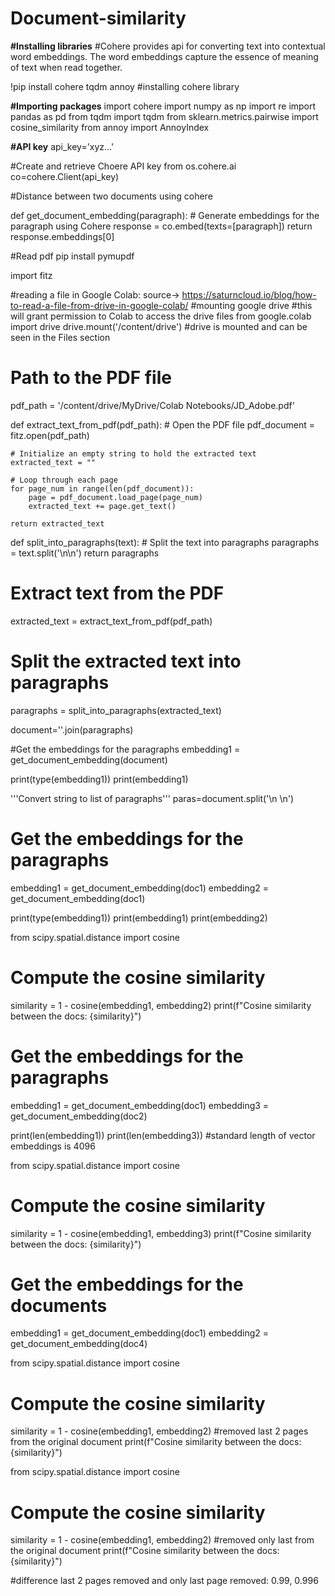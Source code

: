 # Document-similarity


**#Installing libraries**
#Cohere provides api for converting text into contextual word embeddings. The word embeddings capture the essence of meaning of text when read together.


!pip install cohere tqdm annoy #installing cohere library

**#Importing packages**
import cohere
import numpy as np
import re
import pandas as pd
from tqdm import tqdm
from sklearn.metrics.pairwise import cosine_similarity
from annoy import AnnoyIndex


**#API key**
api_key='xyz...'


#Create and retrieve Choere API key from os.cohere.ai
co=cohere.Client(api_key)


#Distance between two documents using cohere

def get_document_embedding(paragraph):
    # Generate embeddings for the paragraph using Cohere
    response = co.embed(texts=[paragraph])
    return response.embeddings[0]


#Read pdf
pip install pymupdf

import fitz


#reading a file in Google Colab: source-> https://saturncloud.io/blog/how-to-read-a-file-from-drive-in-google-colab/
#mounting google drive
#this will grant permission to Colab to access the drive files
from google.colab import drive
drive.mount('/content/drive')
#drive is mounted and can be seen in the Files section


# Path to the PDF file

pdf_path = '/content/drive/MyDrive/Colab Notebooks/JD_Adobe.pdf'

def extract_text_from_pdf(pdf_path):
    # Open the PDF file
    pdf_document = fitz.open(pdf_path)

    # Initialize an empty string to hold the extracted text
    extracted_text = ""

    # Loop through each page
    for page_num in range(len(pdf_document)):
        page = pdf_document.load_page(page_num)
        extracted_text += page.get_text()

    return extracted_text


def split_into_paragraphs(text):
    # Split the text into paragraphs
    paragraphs = text.split('\n\n')
    return paragraphs


# Extract text from the PDF
extracted_text = extract_text_from_pdf(pdf_path)

# Split the extracted text into paragraphs
paragraphs = split_into_paragraphs(extracted_text)


document=''.join(paragraphs)


#Get the embeddings for the paragraphs
embedding1 = get_document_embedding(document)


print(type(embedding1))
print(embedding1)


'''Convert string to list of paragraphs'''
paras=document.split('\n \n')


# Get the embeddings for the paragraphs
embedding1 = get_document_embedding(doc1)
embedding2 = get_document_embedding(doc1)


print(type(embedding1))
print(embedding1)
print(embedding2)


from scipy.spatial.distance import cosine

# Compute the cosine similarity
similarity = 1 - cosine(embedding1, embedding2)
print(f"Cosine similarity between the docs: {similarity}")


# Get the embeddings for the paragraphs
embedding1 = get_document_embedding(doc1)
embedding3 = get_document_embedding(doc2)


print(len(embedding1))
print(len(embedding3))
#standard length of vector embeddings is 4096


from scipy.spatial.distance import cosine

# Compute the cosine similarity
similarity = 1 - cosine(embedding1, embedding3)
print(f"Cosine similarity between the docs: {similarity}")


# Get the embeddings for the documents
embedding1 = get_document_embedding(doc1)
embedding2 = get_document_embedding(doc4)


from scipy.spatial.distance import cosine

# Compute the cosine similarity
similarity = 1 - cosine(embedding1, embedding2)
#removed last 2 pages from the original document
print(f"Cosine similarity between the docs: {similarity}")




from scipy.spatial.distance import cosine

# Compute the cosine similarity
similarity = 1 - cosine(embedding1, embedding2)
#removed only last from the original document
print(f"Cosine similarity between the docs: {similarity}")

#difference last 2 pages removed and only last page removed: 0.99, 0.996


